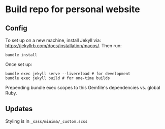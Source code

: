 # Build repo for personal website

## Config

To set up on a new machine, install Jekyll via: https://jekyllrb.com/docs/installation/macos/. Then run:

```cli
bundle install
```

Once set up:

```cli
bundle exec jekyll serve --livereload # for development
bundle exec jekyll build # for one-time builds
```

Prepending bundle exec scopes to this Gemfile's dependencies vs. global Ruby.

## Updates

Styling is in `_sass/minima/_custom.scss`
